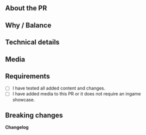 <!-- If you are new to the BoxStation repository, please read the [Contributing Guidelines](https://github.com/ss14-harmony/ss14-harmony/blob/master/CONTRIBUTING.md). We follow Harmony guidelines, so please keep your comments tidy! -->
## About the PR
<!-- What did you change? -->

## Why / Balance
<!-- Discuss how this would affect game balance or explain why it was changed. Link any relevant discussions or issues. -->

## Technical details
<!-- Summary of code changes for easier review. -->

## Media
<!-- Attach media if the PR makes ingame changes (clothing, items, features, etc).
Small fixes/refactors are exempt. -->

## Requirements
<!-- Confirm the following by placing an X in the square brackets.
Correct: [X]
Incorrect: [ ] [X ] [ X] -->
- [ ] I have tested all added content and changes.
- [ ] I have added media to this PR or it does not require an ingame showcase.
<!-- You should understand that not following the above may get your PR closed at maintainer’s discretion -->

## Breaking changes
<!-- List any breaking changes, including namespaces, public class/method/field changes, prototype renames; and provide instructions for fixing them. -->

**Changelog**
<!-- Add a Changelog entry to make players aware of new features or changes that could affect gameplay.
Make sure to read the guidelines and take this Changelog template out of the comment block in order for it to show up.
Changelog must have a :cl: symbol, so the bot recognizes the changes and adds them to the game's changelog. -->
<!--
:cl:
- add: Added fun!
- remove: Removed fun!
- tweak: Changed fun!
- fix: Fixed fun!
-->
